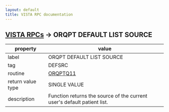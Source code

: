 ```yaml
---
layout: default
title: VISTA RPC documentation
---
```




## [VISTA RPCs](TableOfContent.md) &#8594; ORQPT DEFAULT LIST SOURCE 

 property | value 
--- | --- 
 label | ORQPT DEFAULT LIST SOURCE
 tag | DEFSRC
 routine | [ORQPTQ11](http://code.osehra.org/dox/Routine_ORQPTQ11_source.html)
 return value type | SINGLE VALUE
 description | Function returns the source of the current user's default patient list.